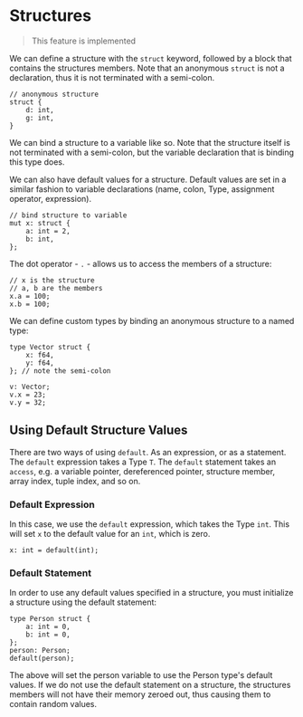 # Structures
> This feature is implemented

We can define a structure with the `struct` keyword, followed by a block that
contains the structures members. Note that an anonymous `struct` is not a 
declaration, thus it is not terminated with a semi-colon.

```
// anonymous structure
struct {
    d: int,
    g: int,
}
```

We can bind a structure to a variable like so. Note that the structure itself
is not terminated with a semi-colon, but the variable declaration that is binding
this type does. 

We can also have default values for a structure. Default values are set in a 
similar fashion to variable declarations (name, colon, Type, assignment operator,
expression).

```
// bind structure to variable
mut x: struct {
    a: int = 2,
    b: int,
};
```

The dot operator - `.` - allows us to access the members of a structure:

```
// x is the structure
// a, b are the members
x.a = 100;
x.b = 100;
```

We can define custom types by binding an anonymous structure to a named type:

```
type Vector struct {
    x: f64,
    y: f64,
}; // note the semi-colon

v: Vector;
v.x = 23;
v.y = 32;
```

## Using Default Structure Values
There are two ways of using `default`. As an expression, or as a statement. The
`default` expression takes a Type `T`. The `default` statement takes an `access`, e.g.
a variable pointer, dereferenced pointer, structure member, array index, tuple index,
and so on.

### Default Expression
In this case, we use the `default` expression, which takes the Type `int`. This will
set `x` to the default value for an `int`, which is zero.

```
x: int = default(int);
```

### Default Statement
In order to use any default values specified in a structure, you must initialize
a structure using the default statement:

    type Person struct {
        a: int = 0,
        b: int = 0,
    };
    person: Person;
    default(person);
    
The above will set the person variable to use the Person type's default values. If 
we do not use the default statement on a structure, the structures members will not
have their memory zeroed out, thus causing them to contain random values.
